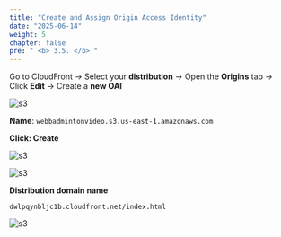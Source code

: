 ```yaml
---
title: "Create and Assign Origin Access Identity"
date: "2025-06-14"
weight: 5
chapter: false
pre: " <b> 3.5. </b> "
---
```


Go to CloudFront -> Select your **distribution** -> Open the **Origins** tab -> Click **Edit** -> Create a **new OAI**

![s3](/images/3.connect/13.png)

**Name**: ``webbadmintonvideo.s3.us-east-1.amazonaws.com``

**Click: Create**

![s3](/images/3.connect/14.png)

![s3](/images/3.connect/15.png)

**Distribution domain name**

``dwlpqynbljc1b.cloudfront.net/index.html``

![s3](/images/3.connect/16.png)
